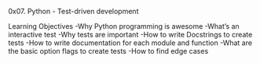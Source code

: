 0x07. Python - Test-driven development

Learning Objectives
-Why Python programming is awesome
-What’s an interactive test
-Why tests are important
-How to write Docstrings to create tests
-How to write documentation for each module and function
-What are the basic option flags to create tests
-How to find edge cases
